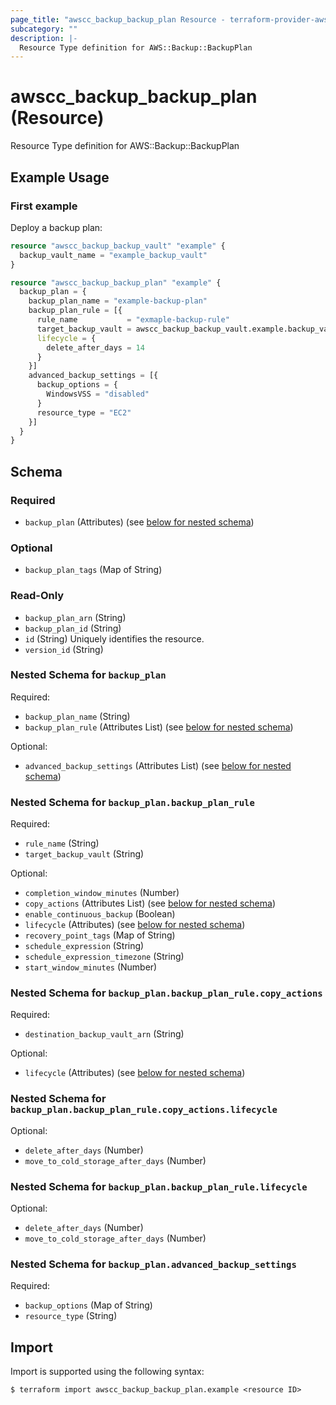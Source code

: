 ```yaml
---
page_title: "awscc_backup_backup_plan Resource - terraform-provider-awscc"
subcategory: ""
description: |-
  Resource Type definition for AWS::Backup::BackupPlan
---
```


# awscc_backup_backup_plan (Resource)

Resource Type definition for AWS::Backup::BackupPlan

## Example Usage

### First example
Deploy a backup plan:
```terraform
resource "awscc_backup_backup_vault" "example" {
  backup_vault_name = "example_backup_vault"
}

resource "awscc_backup_backup_plan" "example" {
  backup_plan = {
    backup_plan_name = "example-backup-plan"
    backup_plan_rule = [{
      rule_name           = "exmaple-backup-rule"
      target_backup_vault = awscc_backup_backup_vault.example.backup_vault_name
      lifecycle = {
        delete_after_days = 14
      }
    }]
    advanced_backup_settings = [{
      backup_options = {
        WindowsVSS = "disabled"
      }
      resource_type = "EC2"
    }]
  }
}
```

<!-- schema generated by tfplugindocs -->
## Schema

### Required

- `backup_plan` (Attributes) (see [below for nested schema](#nestedatt--backup_plan))

### Optional

- `backup_plan_tags` (Map of String)

### Read-Only

- `backup_plan_arn` (String)
- `backup_plan_id` (String)
- `id` (String) Uniquely identifies the resource.
- `version_id` (String)

<a id="nestedatt--backup_plan"></a>
### Nested Schema for `backup_plan`

Required:

- `backup_plan_name` (String)
- `backup_plan_rule` (Attributes List) (see [below for nested schema](#nestedatt--backup_plan--backup_plan_rule))

Optional:

- `advanced_backup_settings` (Attributes List) (see [below for nested schema](#nestedatt--backup_plan--advanced_backup_settings))

<a id="nestedatt--backup_plan--backup_plan_rule"></a>
### Nested Schema for `backup_plan.backup_plan_rule`

Required:

- `rule_name` (String)
- `target_backup_vault` (String)

Optional:

- `completion_window_minutes` (Number)
- `copy_actions` (Attributes List) (see [below for nested schema](#nestedatt--backup_plan--backup_plan_rule--copy_actions))
- `enable_continuous_backup` (Boolean)
- `lifecycle` (Attributes) (see [below for nested schema](#nestedatt--backup_plan--backup_plan_rule--lifecycle))
- `recovery_point_tags` (Map of String)
- `schedule_expression` (String)
- `schedule_expression_timezone` (String)
- `start_window_minutes` (Number)

<a id="nestedatt--backup_plan--backup_plan_rule--copy_actions"></a>
### Nested Schema for `backup_plan.backup_plan_rule.copy_actions`

Required:

- `destination_backup_vault_arn` (String)

Optional:

- `lifecycle` (Attributes) (see [below for nested schema](#nestedatt--backup_plan--backup_plan_rule--copy_actions--lifecycle))

<a id="nestedatt--backup_plan--backup_plan_rule--copy_actions--lifecycle"></a>
### Nested Schema for `backup_plan.backup_plan_rule.copy_actions.lifecycle`

Optional:

- `delete_after_days` (Number)
- `move_to_cold_storage_after_days` (Number)



<a id="nestedatt--backup_plan--backup_plan_rule--lifecycle"></a>
### Nested Schema for `backup_plan.backup_plan_rule.lifecycle`

Optional:

- `delete_after_days` (Number)
- `move_to_cold_storage_after_days` (Number)



<a id="nestedatt--backup_plan--advanced_backup_settings"></a>
### Nested Schema for `backup_plan.advanced_backup_settings`

Required:

- `backup_options` (Map of String)
- `resource_type` (String)

## Import

Import is supported using the following syntax:

```shell
$ terraform import awscc_backup_backup_plan.example <resource ID>
```